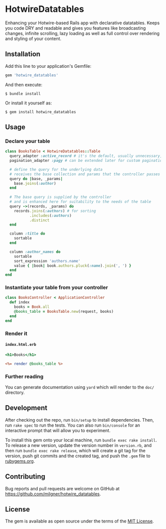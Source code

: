 # HotwireDatatables

Enhancing your Hotwire-based Rails app with declarative datatables.
Keeps you code DRY and readable and gives you features like broadcasting
changes, infinite scrolling, lazy loading as well as full control over
rendering and styling of your content.

## Installation

Add this line to your application's Gemfile:

```ruby
gem 'hotwire_datatables'
```

And then execute:

    $ bundle install

Or install it yourself as:

    $ gem install hotwire_datatables

## Usage

### Declare your table

```ruby
class BooksTable < HotwireDatatables::Table
  query_adapter :active_record # it's the default, usually unnecessary, just for completeness
  pagination_adapter :pagy # can be extended later for custom pagination

  # define the query for the underlying data
  # receives the base collection and params that the controller passes in to the constructor
  query do |base, _params|
    base.joins(:author)
  end
  
  # The base query is supplied by the controller
  # and is enhanced here for suitability to the needs of the table
  query ->(records, _params) do
    records.joins(:authors) # for sorting
           .includes(:authors)
           .distinct
  end

  column :title do
    sortable
  end

  column :author_names do
    sortable
    sort_expression 'authors.name'
    value { |book| book.authors.pluck(:name).join(', ') }
  end
end
```

### Instantiate your table from your controller

```ruby
class BooksController < ApplicationController
  def index
    books = Book.all
    @books_table = BooksTable.new(request, books)
  end
end
```

### Render it

#### `index.html.erb`

```rhtml
<h1>Books</h1>

<%= render @books_table %>
```

### Further reading

You can generate documentation using `yard` which will render to the `doc/` directory.

## Development

After checking out the repo, run `bin/setup` to install dependencies. Then, run `rake spec` to run the tests. You can also run `bin/console` for an interactive prompt that will allow you to experiment.

To install this gem onto your local machine, run `bundle exec rake install`. To release a new version, update the version number in `version.rb`, and then run `bundle exec rake release`, which will create a git tag for the version, push git commits and the created tag, and push the `.gem` file to [rubygems.org](https://rubygems.org).

## Contributing

Bug reports and pull requests are welcome on GitHub at https://github.com/milgner/hotwire_datatables.

## License

The gem is available as open source under the terms of the [MIT License](https://opensource.org/licenses/MIT).
